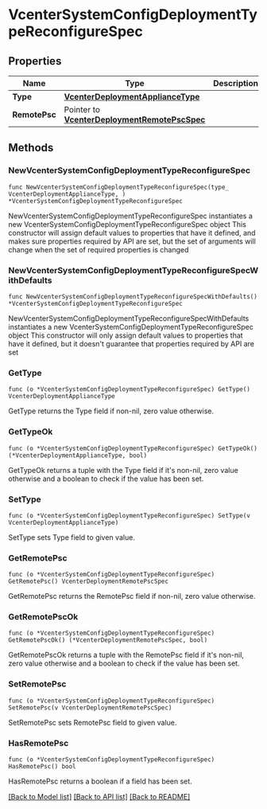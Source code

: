# VcenterSystemConfigDeploymentTypeReconfigureSpec

## Properties

Name | Type | Description | Notes
------------ | ------------- | ------------- | -------------
**Type** | [**VcenterDeploymentApplianceType**](VcenterDeploymentApplianceType.md) |  | 
**RemotePsc** | Pointer to [**VcenterDeploymentRemotePscSpec**](VcenterDeploymentRemotePscSpec.md) |  | [optional] 

## Methods

### NewVcenterSystemConfigDeploymentTypeReconfigureSpec

`func NewVcenterSystemConfigDeploymentTypeReconfigureSpec(type_ VcenterDeploymentApplianceType, ) *VcenterSystemConfigDeploymentTypeReconfigureSpec`

NewVcenterSystemConfigDeploymentTypeReconfigureSpec instantiates a new VcenterSystemConfigDeploymentTypeReconfigureSpec object
This constructor will assign default values to properties that have it defined,
and makes sure properties required by API are set, but the set of arguments
will change when the set of required properties is changed

### NewVcenterSystemConfigDeploymentTypeReconfigureSpecWithDefaults

`func NewVcenterSystemConfigDeploymentTypeReconfigureSpecWithDefaults() *VcenterSystemConfigDeploymentTypeReconfigureSpec`

NewVcenterSystemConfigDeploymentTypeReconfigureSpecWithDefaults instantiates a new VcenterSystemConfigDeploymentTypeReconfigureSpec object
This constructor will only assign default values to properties that have it defined,
but it doesn't guarantee that properties required by API are set

### GetType

`func (o *VcenterSystemConfigDeploymentTypeReconfigureSpec) GetType() VcenterDeploymentApplianceType`

GetType returns the Type field if non-nil, zero value otherwise.

### GetTypeOk

`func (o *VcenterSystemConfigDeploymentTypeReconfigureSpec) GetTypeOk() (*VcenterDeploymentApplianceType, bool)`

GetTypeOk returns a tuple with the Type field if it's non-nil, zero value otherwise
and a boolean to check if the value has been set.

### SetType

`func (o *VcenterSystemConfigDeploymentTypeReconfigureSpec) SetType(v VcenterDeploymentApplianceType)`

SetType sets Type field to given value.


### GetRemotePsc

`func (o *VcenterSystemConfigDeploymentTypeReconfigureSpec) GetRemotePsc() VcenterDeploymentRemotePscSpec`

GetRemotePsc returns the RemotePsc field if non-nil, zero value otherwise.

### GetRemotePscOk

`func (o *VcenterSystemConfigDeploymentTypeReconfigureSpec) GetRemotePscOk() (*VcenterDeploymentRemotePscSpec, bool)`

GetRemotePscOk returns a tuple with the RemotePsc field if it's non-nil, zero value otherwise
and a boolean to check if the value has been set.

### SetRemotePsc

`func (o *VcenterSystemConfigDeploymentTypeReconfigureSpec) SetRemotePsc(v VcenterDeploymentRemotePscSpec)`

SetRemotePsc sets RemotePsc field to given value.

### HasRemotePsc

`func (o *VcenterSystemConfigDeploymentTypeReconfigureSpec) HasRemotePsc() bool`

HasRemotePsc returns a boolean if a field has been set.


[[Back to Model list]](../README.md#documentation-for-models) [[Back to API list]](../README.md#documentation-for-api-endpoints) [[Back to README]](../README.md)


